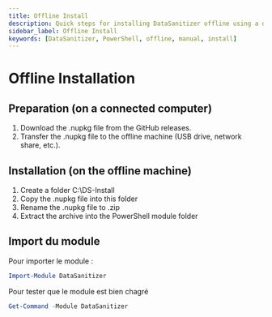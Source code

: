 ```yaml
---
title: Offline Install
description: Quick steps for installing DataSanitizer offline using a downloaded package and PowerShell script.
sidebar_label: Offline Install
keywords: [DataSanitizer, PowerShell, offline, manual, install]
---
```


# Offline Installation


## Preparation (on a connected computer)

1. Download the .nupkg file from the GitHub releases.
2. Transfer the .nupkg file to the offline machine (USB drive, network share, etc.).

## Installation (on the offline machine)

1. Create a folder C:\DS-Install
2. Copy the .nupkg file into this folder
3. Rename the .nupkg file to .zip
4. Extract the archive into the PowerShell module folder

## Import du module

Pour importer le module :

```powershell
Import-Module DataSanitizer
```

Pour tester que le module est bien chagré

```powershell
Get-Command -Module DataSanitizer
```

